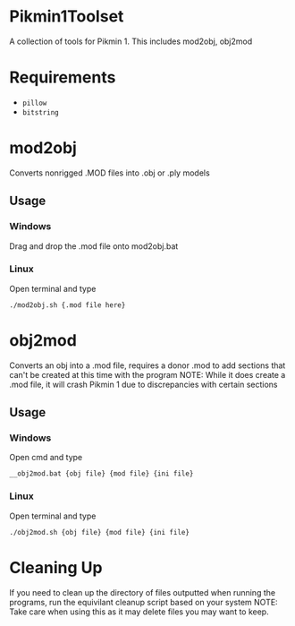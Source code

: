 # Pikmin1Toolset
A collection of tools for Pikmin 1.  This includes mod2obj, obj2mod

# Requirements
- `pillow`
- `bitstring`

# mod2obj
Converts nonrigged .MOD files into .obj or .ply models
## Usage
### Windows
Drag and drop the .mod file onto mod2obj.bat
### Linux
Open terminal and type
```
./mod2obj.sh {.mod file here}
```

# obj2mod
Converts an obj into a .mod file, requires a donor .mod to add sections that can't be created at this time with the program
NOTE: While it does create a .mod file, it will crash Pikmin 1 due to discrepancies with certain sections
## Usage
### Windows
Open cmd and type
```
__obj2mod.bat {obj file} {mod file} {ini file}
```
### Linux
Open terminal and type
```
./obj2mod.sh {obj file} {mod file} {ini file}
```

# Cleaning Up
If you need to clean up the directory of files outputted when running the programs, run the equivilant cleanup script based on
your system
NOTE: Take care when using this as it may delete files you may want to keep.
